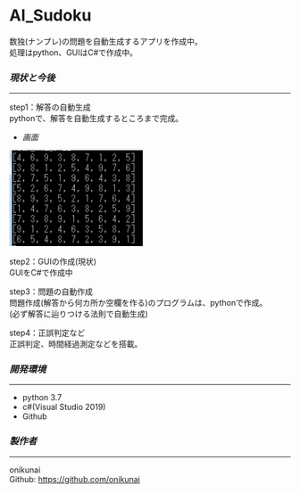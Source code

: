# **AI_Sudoku**
数独(ナンプレ)の問題を自動生成するアプリを作成中。  
処理はpython、GUIはC#で作成中。  


### *現状と今後*
---
step1：解答の自動生成  
 pythonで、解答を自動生成するところまで完成。
* *画面*  
<img width="240" alt="画像の読み込み失敗" src='./demo/images/sample01.png'>  

step2：GUIの作成(現状)  
GUIをC#で作成中  

step3：問題の自動作成  
問題作成(解答から何カ所か空欄を作る)のプログラムは、pythonで作成。  
(必ず解答に辿りつける法則で自動生成)  

step4：正誤判定など  
正誤判定、時間経過測定などを搭載。  


### *開発環境*
---
* python 3.7  
* c#(Visual Studio 2019)  
* Github  


### *製作者*
---
onikunai  
Github: https://github.com/onikunai  


